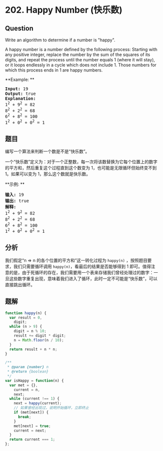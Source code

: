 # 202. Happy Number (快乐数)

## Question

Write an algorithm to determine if a number is "happy".

A happy number is a number defined by the following process: Starting with any positive integer, replace the number by the sum of the squares of its digits, and repeat the process until the number equals 1 (where it will stay), or it loops endlessly in a cycle which does not include 1. Those numbers for which this process ends in 1 are happy numbers.

**Example: **

<pre><strong>Input:</strong> 19
<strong>Output:</strong> true
<strong>Explanation: 
</strong>1<sup>2</sup> + 9<sup>2</sup> = 82
8<sup>2</sup> + 2<sup>2</sup> = 68
6<sup>2</sup> + 8<sup>2</sup> = 100
1<sup>2</sup> + 0<sup>2</sup> + 0<sup>2</sup> = 1
</pre>

## 题目

编写一个算法来判断一个数是不是“快乐数”。

一个“快乐数”定义为：对于一个正整数，每一次将该数替换为它每个位置上的数字的平方和，然后重复这个过程直到这个数变为 1，也可能是无限循环但始终变不到 1。如果可以变为 1，那么这个数就是快乐数。

**示例: **

<pre><strong>输入:</strong> 19
<strong>输出:</strong> true
<strong>解释: 
</strong>1<sup>2</sup> + 9<sup>2</sup> = 82
8<sup>2</sup> + 2<sup>2</sup> = 68
6<sup>2</sup> + 8<sup>2</sup> = 100
1<sup>2</sup> + 0<sup>2</sup> + 0<sup>2</sup> = 1
</pre>

## 分析

我们假定“n => n 的各个位置的平方和”这一转化过程为 `happy(n)` ，按照题目要求，我们只需要循环调用 `happy(n)`，看最后的结果是否能够得到 1 即可。值得注意的是，由于死循环的存在，我们需要用一个表来存储我们曾经处理过的数字：一旦这些数字重复出现，意味着我们进入了循环，此时一定不可能是“快乐数”，可以直接跳出循环。

## 题解

```javascript
function happy(n) {
  var result = 0,
    digit;
  while (n > 9) {
    digit = n % 10;
    result += digit * digit;
    n = Math.floor(n / 10);
  }
  return result + n * n;
}

/**
 * @param {number} n
 * @return {boolean}
 */
var isHappy = function(n) {
  var met = {},
    current = n,
    next;
  while (current !== 1) {
    next = happy(current);
    // 如果曾经出现过，说明开始循环，立即终止
    if (met[next]) {
      break;
    }
    met[next] = true;
    current = next;
  }
  return current === 1;
};
```
